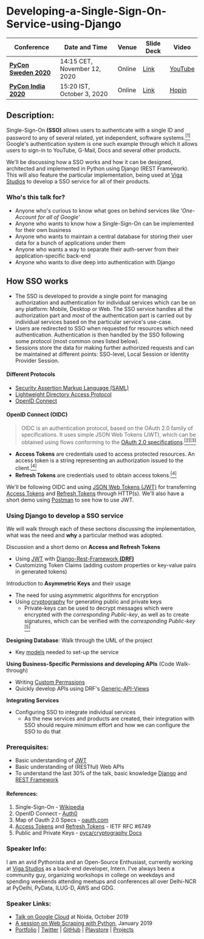 
# Developing-a-Single-Sign-On-Service-using-Django

| Conference | Date and Time | Venue | Slide Deck | Video
|--|--|--|--|--|
| [**PyCon Sweden 2020**](http://www.pycon.se/2020/) | 14:15 CET, November 12, 2020 | Online | [Link](https://speakerdeck.com/vibhu4agarwal/developing-an-sso-service-using-django-pycon-sweden-2020) | [YouTube](https://youtu.be/4BN2Np7fUqY) |
| [**PyCon India 2020**](https://in.pycon.org/2020/) | 15:20 IST, October 3, 2020 | Online | [Link](https://speakerdeck.com/vibhu4agarwal/developing-an-sso-service-using-django) | [Hopin](https://app.hopin.to/events/pyconindia2020/) |


## **Description:**

Single-Sign-On **(SSO)** allows users to authenticate with a single ID and password to any of several related, yet independent, software systems.[<sup>[1]</sup>](#references) Google's authentication system is one such example through which it allows users to sign-in to YouTube, G-Mail, Docs and several other products.

We'll be discussing how a SSO works and how it can be designed, architected and implemented in Python using Django (REST Framework). This will also feature the particular implementation, being used at [Viga Studios](https://vigastudios.com/) to develop a SSO service for all of their products.

### Who's this talk for?

-   Anyone who's curious to know what goes on behind services like _'One-Account for all of Google'_
-   Anyone who wants to know how a Single-Sign-On can be implemented for their own business
-   Anyone who wants to maintain a central database for storing their user data for a bunch of applications under them
-   Anyone who wants a way to separate their auth-server from their application-specific back-end
-   Anyone who wants to dive deep into authentication with Django

## How SSO works

-   The SSO is developed to provide a single point for managing authorization and authentication for individual services which can be on any platform: Mobile, Desktop or Web. The SSO service handles all the authorization part and _most_ of the authentication part is carried out by individual services based on the particular service's use-case.
-   Users are redirected to SSO when requested for resources which need authentication. Authentication is then handled by the SSO following some protocol (most common ones listed below).
-   Sessions store the data for making further authorized requests and can be maintained at different points: SSO-level, Local Session or Identity Provider Session.

#### Different Protocols

-   [Security Assertion Markup Language (SAML)](https://en.wikipedia.org/wiki/Security_Assertion_Markup_Language)
-   [Lightweight Directory Access Protocol](https://en.wikipedia.org/wiki/Lightweight_Directory_Access_Protocol)
-   [OpenID Connect](https://openid.net/connect/)

#### OpenID Connect (OIDC)

> OIDC is an authentication protocol, based on the OAuth 2.0 family of specifications. It uses simple JSON Web Tokens (JWT), which can be obtained using flows conforming to the [OAuth 2.0 specifications](https://www.oauth.com/oauth2-servers/map-oauth-2-0-specs/).[<sup>[2]</sup>](#references)[<sup>[3]</sup>](#references)

-   **Access Tokens** are credentials used to access protected resources. An access token is a string representing an authorization issued to the client.[<sup>[4]</sup>](#references)
-   **Refresh Tokens** are credentials used to obtain access tokens.[<sup>[4]</sup>](#references)

We'll be following OIDC and using [JSON Web Tokens (JWT)](https://jwt.io/) for transferring [Access Tokens](https://tools.ietf.org/html/rfc6749#section-1.4) and [Refresh Tokens](https://tools.ietf.org/html/rfc6749#section-1.5) through HTTP(s). We'll also have a short demo using [Postman](https://www.postman.com/) to see how to use JWT.

### Using Django to develop a SSO service

We will walk through each of these sections discussing the implementation, what was the need and **why** a particular method was adopted.


Discussion and a short demo on **Access and Refresh Tokens**

-   Using [JWT](https://jwt.io/) with [Django-Rest-Framework **(DRF)**](https://www.django-rest-framework.org/)
-   Customizing Token Claims (adding custom properties or key-value pairs in generated tokens)

Introduction to **Asymmetric Keys** and their usage

-   The need for using asymmetric algorithms for encryption
-   Using [cryptography](https://cryptography.io/en/latest/hazmat/primitives/asymmetric/) for generating public and private keys
    -   Private-keys can be used to decrypt messages which were encrypted with the _corresponding Public-key_, as well as to create signatures, which can be verified with the _corresponding Public-key_ [<sup>[5]</sup>](#references)

**Designing Database**: Walk through the UML of the project

-   Key [models](https://docs.djangoproject.com/en/3.0/topics/db/models/) needed to set-up the service

**Using Business-Specific Permissions and developing APIs** (Code Walk-through)

-   Writing [Custom Permssions](https://www.django-rest-framework.org/api-guide/permissions/#custom-permissions)
-   Quickly develop APIs using DRF's [Generic-API-Views](https://www.django-rest-framework.org/api-guide/generic-views/)

**Integrating Services**

-   Configuring SSO to integrate individual services
    -   As the new services and products are created, their integration with SSO should require minimum effort and how we can configure the SSO to do that

### **Prerequisites:**

-   Basic understanding of [JWT](https://jwt.io/introduction/)
-   Basic understanding of (RESTful) Web APIs
-   To understand the last 30% of the talk, basic knowledge [Django](https://www.djangoproject.com/) and [REST Framework](https://www.django-rest-framework.org/)

#### References:
 1. Single-Sign-On - [Wikipedia](https://en.wikipedia.org/wiki/Single_sign-on)
 2. OpenID Connect - [Auth0](https://auth0.com/docs/sso/current#openid-connect)
 3. Map of Oauth 2.0 Specs - [oauth.com](https://www.oauth.com/oauth2-servers/map-oauth-2-0-specs/)
 4. [Access Tokens](https://tools.ietf.org/html/rfc6749#section-1.4) and [Refresh Tokens](https://tools.ietf.org/html/rfc6749#section-1.5) - IETF RFC #6749
 5. Public and Private Keys - [pyca/cryptography Docs](https://cryptography.io/en/latest/glossary/#term-private-key)

### **Speaker Info:**

I am an avid Pythonista and an Open-Source Enthusiast, currently working at [Viga Studios](https://vigastudios.com/) as a back-end developer, Intern. I've always been a community guy, organizing workshops in college on weekdays and spending weekends attending meetups and conferences all over Delhi-NCR at PyDelhi, PyData, ILUG-D, AWS and GDG.

### **Speaker Links:**

-   [Talk on Google Cloud](https://www.linkedin.com/pulse/google-cloud-program-vibhu-agarwal/) at Noida, October 2019
-   [A session on Web Scraping with Python](https://github.com/InternityFoundation/Web-Scraping-Session-04-01-2019/), January 2019
-   [Portfolio](https://vibhu-agarwal.github.io/) | [Twitter](https://twitter.com/vibhu4agarwal) | [GitHub](https://github.com/Vibhu-Agarwal) | [Playstore](https://play.google.com/store/apps/developer?id=Vibhu%20Agarwal) | [Projects](https://vibhu-agarwal.github.io/projects/)
